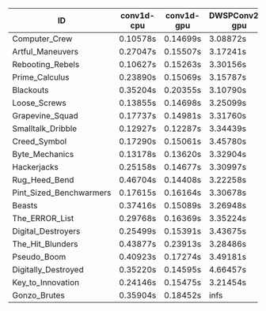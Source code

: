 |ID|conv1d-cpu|conv1d-gpu|DWSPConv2D-gpu|gemm-gpu|avg|
|-|-|-|-|-|-|
|Computer_Crew|0.10578s|0.14699s|3.08872s|1.83424s|1.29393s|
|Artful_Maneuvers|0.27047s|0.15507s|3.17241s|1.85950s|1.36436s|
|Rebooting_Rebels|0.10627s|0.15263s|3.30156s|1.90553s|1.36650s|
|Prime_Calculus|0.23890s|0.15069s|3.15787s|1.93669s|1.37104s|
|Blackouts|0.35204s|0.20355s|3.10790s|1.83335s|1.37421s|
|Loose_Screws|0.13855s|0.14698s|3.25099s|1.98086s|1.37934s|
|Grapevine_Squad|0.17737s|0.14981s|3.31760s|2.00736s|1.41304s|
|Smalltalk_Dribble|0.12927s|0.12287s|3.34439s|2.09378s|1.42258s|
|Creed_Symbol|0.17290s|0.15061s|3.45780s|1.92800s|1.42733s|
|Byte_Mechanics|0.13178s|0.13620s|3.32904s|2.11804s|1.42876s|
|Hackerjacks|0.25158s|0.14677s|3.30997s|2.09659s|1.45123s|
|Rug_Heed_Bend|0.46704s|0.14408s|3.22258s|2.02961s|1.46583s|
|Pint_Sized_Benchwarmers|0.17615s|0.16164s|3.30678s|2.24965s|1.47355s|
|Beasts|0.37416s|0.15089s|3.26948s|2.12463s|1.47979s|
|The_ERROR_List|0.29768s|0.16369s|3.35224s|2.13422s|1.48696s|
|Digital_Destroyers|0.25499s|0.15391s|3.43675s|2.16186s|1.50188s|
|The_Hit_Blunders|0.43877s|0.23913s|3.28486s|2.11185s|1.51865s|
|Pseudo_Boom|0.40923s|0.17274s|3.49181s|2.12785s|1.55041s|
|Digitally_Destroyed|0.35220s|0.14595s|4.66457s|2.74325s|1.97649s|
|Key_to_Innovation|0.24146s|0.15475s|3.21454s|infs|infs|
|Gonzo_Brutes|0.35904s|0.18452s|infs|2.10513s|infs|
